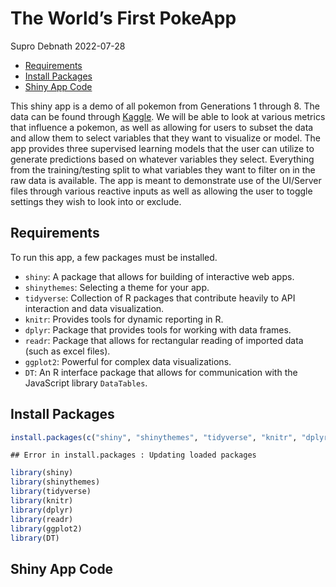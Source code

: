 The World’s First PokeApp
================
Supro Debnath
2022-07-28

-   [Requirements](#requirements)
-   [Install Packages](#install-packages)
-   [Shiny App Code](#shiny-app-code)

This shiny app is a demo of all pokemon from Generations 1 through 8.
The data can be found through
[Kaggle](https://www.kaggle.com/mariotormo/complete-pokemon-dataset-updated-090420).
We will be able to look at various metrics that influence a pokemon, as
well as allowing for users to subset the data and allow them to select
variables that they want to visualize or model. The app provides three
supervised learning models that the user can utilize to generate
predictions based on whatever variables they select. Everything from the
training/testing split to what variables they want to filter on in the
raw data is available. The app is meant to demonstrate use of the
UI/Server files through various reactive inputs as well as allowing the
user to toggle settings they wish to look into or exclude.

## Requirements

To run this app, a few packages must be installed.

-   `shiny`: A package that allows for building of interactive web apps.
-   `shinythemes`: Selecting a theme for your app.
-   `tidyverse`: Collection of R packages that contribute heavily to API
    interaction and data visualization.
-   `knitr`: Provides tools for dynamic reporting in R.
-   `dplyr`: Package that provides tools for working with data frames.
-   `readr`: Package that allows for rectangular reading of imported
    data (such as excel files).
-   `ggplot2`: Powerful for complex data visualizations.
-   `DT`: An R interface package that allows for communication with the
    JavaScript library `DataTables`.

## Install Packages

``` r
install.packages(c("shiny", "shinythemes", "tidyverse", "knitr", "dplyr", "readr", "ggplot2", "DT"))
```

    ## Error in install.packages : Updating loaded packages

``` r
library(shiny)
library(shinythemes)
library(tidyverse)
library(knitr)
library(dplyr)
library(readr)
library(ggplot2)
library(DT)
```

## Shiny App Code
